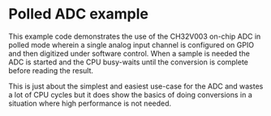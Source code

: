 # Polled ADC example
This example code demonstrates the use of the CH32V003 on-chip ADC in polled mode
wherein a single analog input channel is configured on GPIO and then digitized
under software control. When a sample is needed the ADC is started and the CPU
busy-waits until the conversion is complete before reading the result.

This is just about the simplest and easiest use-case for the ADC and wastes a lot
of CPU cycles but it does show the basics of doing conversions in a situation
where high performance is not needed.
